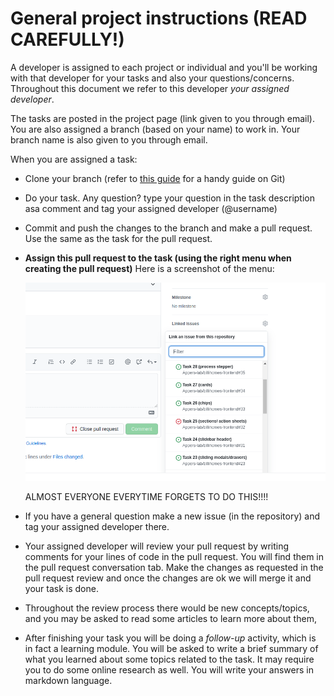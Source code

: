 
General project instructions (READ CAREFULLY!)
================================================

A developer is assigned to each project or individual and you'll be working with that developer for your tasks and also your questions/concerns. Throughout this document we refer to this developer *your assigned developer*.

The tasks are posted in the project page (link given to you through email). You are also assigned a branch (based on your name) to work in. Your branch name is also given to you through email.

When you are assigned a task:

* Clone your branch (refer to [this guide](/guides/quickstart-git) for a handy guide on Git)
  

* Do your task. Any question? type your question in the task description asa comment and tag your assigned developer (@username)
  

* Commit and push the changes to the branch and make a pull request. Use the same as the task for the pull request.
  

* **Assign this pull request to the task (using the right menu when creating the pull request)** Here is a screenshot of the menu:

  ![alt text](/guides/img/assigning-PR-to-task.png "Logo Title Text 1")

  ALMOST EVERYONE EVERYTIME FORGETS TO DO THIS!!!!

* If you have a general question make a new issue (in the repository) and tag your assigned developer there.
  

* Your assigned developer will review your pull request by writing comments for your lines of code in the pull request. You will find them in the pull request conversation tab. Make the changes as requested in the pull request review and once the changes are ok we will merge it and your task is done.
  

* Throughout the review process there would be new concepts/topics, and you may be asked to read some articles to learn more about them,
  

* After finishing your task you will be doing a *follow-up* activity, which is in fact a learning module. You will be asked to write a brief summary of what you learned about some topics related to the task. It may require you to do some online research as well. You will write your answers in markdown language.